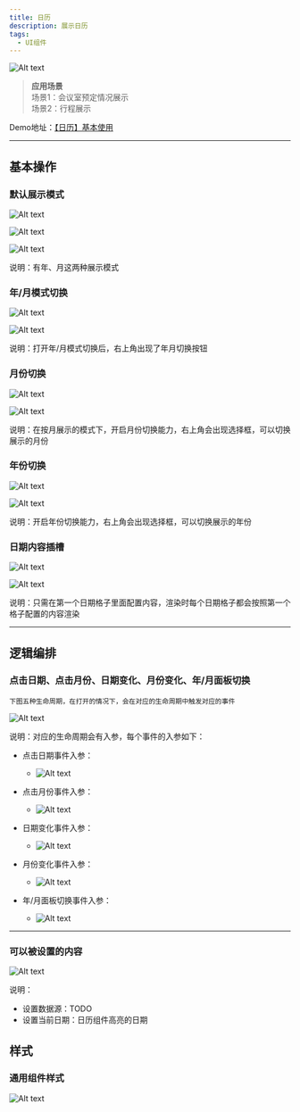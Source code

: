 ```yaml
---
title: 日历
description: 展示日历
tags:
  - UI组件
---
```


![Alt text](img/image.png)

> **应用场景**\
场景1：会议室预定情况展示\
场景2：行程展示

Demo地址：[【日历】基本使用](https://my.mybricks.world/mybricks-app-pcspa/index.html?id=475046653620293)

----
## 基本操作
### 默认展示模式
![Alt text](img/image-1.png)

![Alt text](img/image-2.png)

![Alt text](img/image-3.png)

说明：有年、月这两种展示模式

### 年/月模式切换
![Alt text](img/image-4.png)

![Alt text](img/image-5.png)

说明：打开年/月模式切换后，右上角出现了年月切换按钮

### 月份切换
![Alt text](img/image-6.png)

![Alt text](img/image-7.png)

说明：在按月展示的模式下，开启月份切换能力，右上角会出现选择框，可以切换展示的月份

### 年份切换
![Alt text](img/image-8.png)

![Alt text](img/image-9.png)

说明：开启年份切换能力，右上角会出现选择框，可以切换展示的年份

### 日期内容插槽
![Alt text](img/image-10.png)

![Alt text](img/image-11.png)

说明：只需在第一个日期格子里面配置内容，渲染时每个日期格子都会按照第一个格子配置的内容渲染

----
## 逻辑编排
### 点击日期、点击月份、日期变化、月份变化、年/月面板切换 
```
下图五种生命周期，在打开的情况下，会在对应的生命周期中触发对应的事件
```
![Alt text](img/image-12.png)

说明：对应的生命周期会有入参，每个事件的入参如下：

- 点击日期事件入参：
  - ![Alt text](img/image-13.png)

- 点击月份事件入参：
  - ![Alt text](img/image-14.png)

- 日期变化事件入参：
  - ![Alt text](img/image-15.png)

- 月份变化事件入参：
  - ![Alt text](img/image-16.png)

- 年/月面板切换事件入参：
  - ![Alt text](img/image-17.png)

----

### 可以被设置的内容
![Alt text](img/image-18.png)

说明：
- 设置数据源：TODO
- 设置当前日期：日历组件高亮的日期

## 样式
### 通用组件样式
![Alt text](img/image-19.png)
